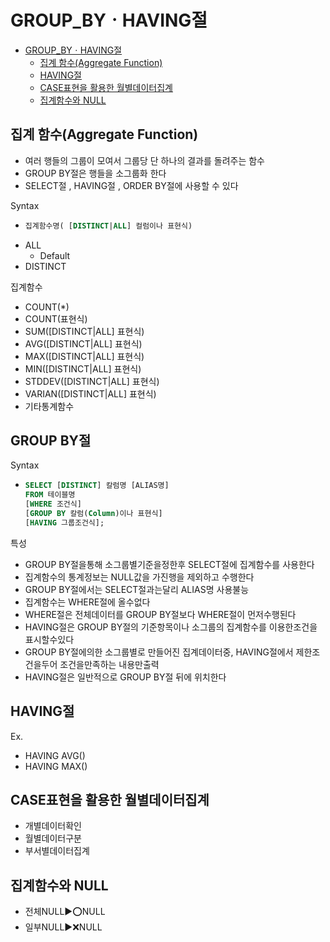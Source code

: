 # GROUP_BYㆍHAVING절
- [GROUP\_BYㆍHAVING절](#group_byㆍhaving절)
  - [집계 함수(Aggregate Function)](#집계-함수aggregate-function)
  - [HAVING절](#having절)
  - [CASE표현을 활용한 월별데이터집계](#case표현을-활용한-월별데이터집계)
  - [집계함수와 NULL](#집계함수와-null)

## 집계 함수(Aggregate Function)
- 여러 행들의 그룹이 모여서 그룹당 단 하나의 결과를 돌려주는 함수
- GROUP BY절은 행들을 소그룹화 한다
- SELECT절 , HAVING절 , ORDER BY절에 사용할 수 있다


Syntax
- ```sql
  집계함수명( [DISTINCT|ALL] 컬럼이나 표현식)
  ```
- ALL
  - Default
- DISTINCT


집계함수
- COUNT(*)
- COUNT(표현식)
- SUM([DISTINCT|ALL] 표현식)
- AVG([DISTINCT|ALL] 표현식)
- MAX([DISTINCT|ALL] 표현식)
- MIN([DISTINCT|ALL] 표현식)
- STDDEV([DISTINCT|ALL] 표현식)
- VARIAN([DISTINCT|ALL] 표현식)
- 기타통계함수

## GROUP BY절
Syntax
- ```sql
  SELECT [DISTINCT] 칼럼명 [ALIAS명]
  FROM 테이블명
  [WHERE 조건식]
  [GROUP BY 칼럼(Column)이나 표현식]
  [HAVING 그룹조건식];
  ```

특성
- GROUP BY절을통해 소그룹별기준을정한후 SELECT절에 집계함수를 사용한다
- 집계함수의 통계정보는 NULL값을 가진행을 제외하고 수행한다
- GROUP BY절에서는 SELECT절과는달리 ALIAS명 사용불능
- 집계함수는 WHERE절에 올수없다
- WHERE절은 전체데이터를 GROUP BY절보다 WHERE절이 먼저수행된다
- HAVING절은 GROUP BY절의 기준항목이나 소그룹의 집계함수를 이용한조건을 표시할수있다
- GROUP BY절에의한 소그룹별로 만들어진 집계데이터중, HAVING절에서 제한조건을두어 조건을만족하는 내용만출력
- HAVING절은 일반적으로 GROUP BY절 뒤에 위치한다

## HAVING절
Ex.
- HAVING AVG()
- HAVING MAX()
## CASE표현을 활용한 월별데이터집계
- 개별데이터확인
- 월별데이터구분
- 부서별데이터집계

## 집계함수와 NULL
- 전체NULL▶️⭕NULL
- 일부NULL▶️❌NULL
